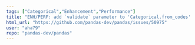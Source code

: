 ```yaml
---
tags: ["Categorical","Enhancement","Performance"]
title: "ENH/PERF: add `validate` parameter to 'Categorical.from_codes' get avoid validation when not needed"
html_url: "https://github.com/pandas-dev/pandas/issues/50975"
user: "aha79"
repo: "pandas-dev/pandas"
---
```


